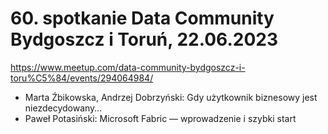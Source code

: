 ﻿# 60. spotkanie Data Community Bydgoszcz i Toruń, 22.06.2023

https://www.meetup.com/data-community-bydgoszcz-i-toru%C5%84/events/294064984/


- Marta Źbikowska, Andrzej Dobrzyński: Gdy użytkownik biznesowy jest niezdecydowany…
- Paweł Potasiński: Microsoft Fabric — wprowadzenie i szybki start